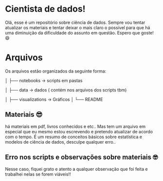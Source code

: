 # Cientista de dados!

Olá, esse é um repositório sobre ciência de dados. Sempre vou tentar atualizar os materiais e tentar deixar o mais claro o possível para que há uma diminuição da dificuldade do assunto em questão. 
Espero que goste! :smile:


# Arquivos

Os arquivos estão organizados da seguinte forma:

│ ├── notebooks -> scripts em pastas 

│ ├── data -> dados ( contém nos arquivos dos scripts tbm)


│ ├── visualizations -> Gráficos
│ └── README

## Materiais :sunglasses:  

há materiais em pdf, livros conhecidos e etc..
Mas tem um arquivo em especial que eu mesmo estou escrevendo e pretendo atualizar de acordo com o tempo. É um resumo de conceitos básicos sobre estatística e modelos de ciência de dados, desculpe qualquer erro.. 


## Erro nos scripts e observações sobre materiais :nerd_face:

Nesse caso, fiquei grato e atento a qualquer observação que foi feita e trabalhei nelas se forem viáveis!!



